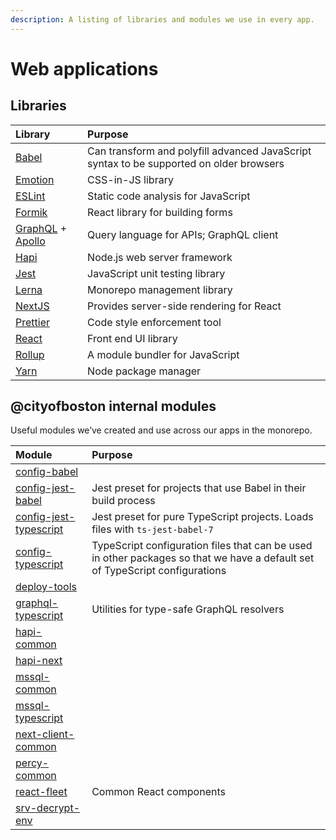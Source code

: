 ```yaml
---
description: A listing of libraries and modules we use in every app.
---
```


# Web applications

## Libraries

| Library | Purpose |
| :--- | :--- |
| [Babel](https://babeljs.io/) | Can transform and polyfill advanced JavaScript syntax to be supported on older browsers |
| [Emotion](https://emotion.sh/docs/css) | CSS-in-JS library |
| [ESLint](https://eslint.org/) | Static code analysis for JavaScript |
| [Formik](https://jaredpalmer.com/formik) | React library for building forms |
| [GraphQL](https://graphql.org/) + [Apollo](https://www.apollographql.com/) | Query language for APIs; GraphQL client |
| [Hapi](https://hapijs.com/) | Node.js web server framework |
| [Jest](https://jestjs.io/) | JavaScript unit testing library |
| [Lerna](https://lernajs.io/) | Monorepo management library |
| [NextJS](https://nextjs.org/) | Provides server-side rendering for React |
| [Prettier](https://prettier.io/) | Code style enforcement tool |
| [React](https://reactjs.org/) | Front end UI library |
| [Rollup](https://rollupjs.org/) | A module bundler for JavaScript |
| [Yarn](https://yarnpkg.com/) | Node package manager |

## @cityofboston internal modules

Useful modules we’ve created and use across our apps in the monorepo.

| Module | Purpose |
| :--- | :--- |
| [config-babel](https://github.com/CityOfBoston/digital/tree/develop/modules-js/config-babel) |  |
| [config-jest-babel](https://github.com/CityOfBoston/digital/tree/develop/modules-js/config-jest-babel) | Jest preset for projects that use Babel in their build process |
| [config-jest-typescript](https://github.com/CityOfBoston/digital/tree/develop/modules-js/config-jest-typescript) | Jest preset for pure TypeScript projects. Loads files with `ts-jest-babel-7` |
| [config-typescript](https://github.com/CityOfBoston/digital/tree/develop/modules-js/config-typescript) | TypeScript configuration files that can be used in other packages so that we have a default set of TypeScript configurations |
| [deploy-tools](https://github.com/CityOfBoston/digital/tree/develop/modules-js/deploy-tools) |  |
| [graphql-typescript](https://github.com/CityOfBoston/digital/tree/develop/modules-js/graphql-typescript) | Utilities for type-safe GraphQL resolvers |
| [hapi-common](https://github.com/CityOfBoston/digital/tree/develop/modules-js/hapi-common) |  |
| [hapi-next](https://github.com/CityOfBoston/digital/tree/develop/modules-js/hapi-next) |  |
| [mssql-common](https://github.com/CityOfBoston/digital/tree/develop/modules-js/mssql-common) |  |
| [mssql-typescript](https://github.com/CityOfBoston/digital/tree/develop/modules-js/mssql-typescript) |  |
| [next-client-common](https://github.com/CityOfBoston/digital/tree/develop/modules-js/next-client-common) |  |
| [percy-common](https://github.com/CityOfBoston/digital/tree/develop/modules-js/percy-common) |  |
| [react-fleet](https://github.com/CityOfBoston/digital/tree/develop/modules-js/react-fleet) | Common React components |
| [srv-decrypt-env](https://github.com/CityOfBoston/digital/tree/develop/modules-js/srv-decrypt-env) |  |

